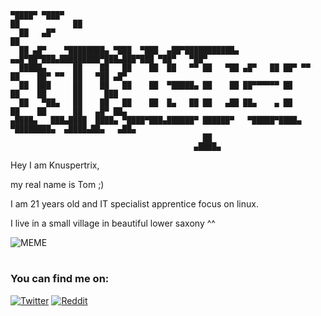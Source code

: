 ```                                                                                ▄▄            
▀████▀ ▀███▀                                                         ██            ██            
  ██   ▄█▀                                                           ██                          
  ██ ▄█▀    ▀████████▄ ▀███  ▀███  ▄██▀███████████▄  ▄▄█▀██▀███▄█████████▀███▄███▀███ ▀██▀   ▀██▀
  █████▄      ██    ██   ██    ██  ██   ▀▀ ██   ▀██ ▄█▀   ██ ██▀ ▀▀  ██    ██▀ ▀▀  ██   ▀██ ▄█▀  
  ██  ███     ██    ██   ██    ██  ▀█████▄ ██    ██ ██▀▀▀▀▀▀ ██      ██    ██      ██     ███    
  ██   ▀██▄   ██    ██   ██    ██  █▄   ██ ██   ▄██ ██▄    ▄ ██      ██    ██      ██   ▄█▀ ██▄  
▄████▄   ███▄████  ████▄ ▀████▀███▄██████▀ ██████▀   ▀█████▀████▄    ▀████████▄  ▄████▄██▄   ▄██▄
                                           ██                                                    
                                         ▄████▄                                                  
```
Hey I am Knuspertrix,

my real name is Tom ;)

I am 21 years old and IT specialist apprentice focus on linux.

I live in a small village in beautiful lower saxony ^^

![MEME](https://i.imgflip.com/86nnnu.jpg)
#
### You can find me on:
[![Twitter](https://cdn.svgporn.com/logos/twitter.svg)](https://twitter.com/Knuspertrix_ork) [![Reddit](https://cdn.svgporn.com/logos/reddit.svg)](https://www.reddit.com/user/knuspertrix) 


